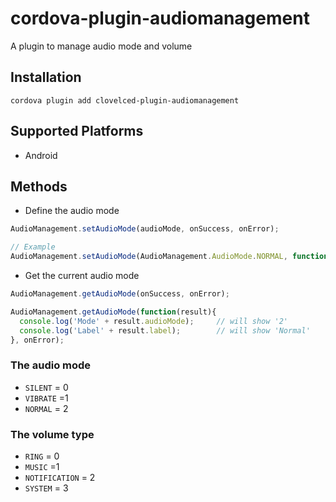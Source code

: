 # cordova-plugin-audiomanagement
A plugin to manage audio mode and volume

## Installation
`cordova plugin add clovelced-plugin-audiomanagement`

## Supported Platforms

- Android

## Methods
- Define the audio mode
```javascript
AudioManagement.setAudioMode(audioMode, onSuccess, onError);

// Example
AudioManagement.setAudioMode(AudioManagement.AudioMode.NORMAL, function(){}, function(){});
```

- Get the current audio mode
```javascript
AudioManagement.getAudioMode(onSuccess, onError);

AudioManagement.getAudioMode(function(result){
  console.log('Mode' + result.audioMode);     // will show '2'
  console.log('Label' + result.label);        // will show 'Normal'
}, onError);
```

### The audio mode
- `SILENT` = 0
- `VIBRATE` =1
- `NORMAL` = 2

### The volume type
- `RING` = 0
- `MUSIC` =1
- `NOTIFICATION` = 2
- `SYSTEM` = 3
